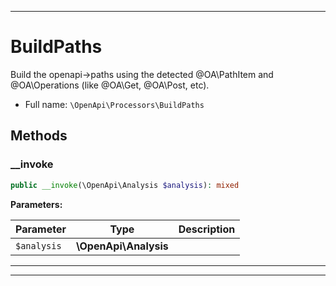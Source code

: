 ***

# BuildPaths

Build the openapi->paths using the detected @OA\PathItem and @OA\Operations (like @OA\Get, @OA\Post, etc).

* Full name: `\OpenApi\Processors\BuildPaths`

## Methods

### __invoke

```php
public __invoke(\OpenApi\Analysis $analysis): mixed
```

**Parameters:**

| Parameter | Type | Description |
|-----------|------|-------------|
| `$analysis` | **\OpenApi\Analysis** |  |

***


***

